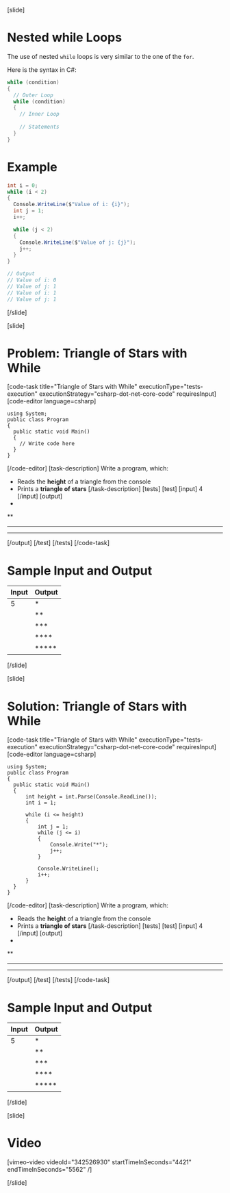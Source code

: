 [slide]
# Nested while Loops
The use of nested `while` loops is very similar to the one of the `for`.

Here is the syntax in C#:
```csharp
while (condition) 
{
  // Outer Loop 
  while (condition) 
  {
    // Inner Loop
    
    // Statements
  }
}
```

# Example

```csharp
int i = 0;
while (i < 2)
{
  Console.WriteLine($"Value of i: {i}");
  int j = 1;
  i++;

  while (j < 2)
  {
    Console.WriteLine($"Value of j: {j}");
    j++;
  }
}

// Output
// Value of i: 0 
// Value of j: 1 
// Value of i: 1 
// Value of j: 1 
```
[/slide]

[slide]
# Problem: Triangle of Stars with While
[code-task title="Triangle of Stars with While" executionType="tests-execution" executionStrategy="csharp-dot-net-core-code" requiresInput]
[code-editor language=csharp]
```
using System;
public class Program
{
  public static void Main()
  {
    // Write code here
  }
}
```
[/code-editor]
[task-description]
Write a program, which:

* Reads the **height** of a triangle from the console
* Prints a **triangle of stars**
[/task-description]
[tests]
[test]
[input]
4
[/input]
[output]
*
**
***
****
[/output]
[/test]
[/tests]
[/code-task]
# Sample Input and Output
|Input|Output|
|-----|------|
|5|*|
||**|
||***|
||****|
||*****|
[/slide]

[slide]
# Solution: Triangle of Stars with While
[code-task title="Triangle of Stars with While" executionType="tests-execution" executionStrategy="csharp-dot-net-core-code" requiresInput]
[code-editor language=csharp]
```
using System;
public class Program
{
  public static void Main()
  {
      int height = int.Parse(Console.ReadLine());
      int i = 1;

      while (i <= height)
      {
          int j = 1;
          while (j <= i)
          {
              Console.Write("*");
              j++;
          }

          Console.WriteLine();
          i++;
      }
  }
}
```
[/code-editor]
[task-description]
Write a program, which:

* Reads the **height** of a triangle from the console
* Prints a **triangle of stars**
[/task-description]
[tests]
[test]
[input]
4
[/input]
[output]
*
**
***
****
[/output]
[/test]
[/tests]
[/code-task]
# Sample Input and Output
|Input|Output|
|-----|------|
|5|*|
||**|
||***|
||****|
||*****|
[/slide]

[slide]
# Video

[vimeo-video videoId="342526930" startTimeInSeconds="4421" endTimeInSeconds="5562" /]

[/slide]